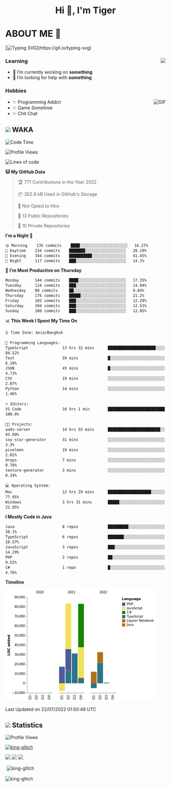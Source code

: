 <h1 align="center">Hi 👋, I'm Tiger</h1>




# ABOUT ME 💬

[![Typing SVG](https://readme-typing-svg.herokuapp.com?color=22F771&vCenter=true&lines=A+perssionate+developer+from+nowhere.)](https://git.io/typing-svg)

<div>
 <img align="right" src="https://spotify-github-profile.vercel.app/api/view?uid=12129734423&cover_image=false&theme=default&bar_color=22d016&bar_color_cover=true" />
 <h3>Learning</h3>
 
 <ul>
  <li>🔭 I’m currently working on <b>something</b></li>
  <li>🤝 I’m looking for help with <b>something</b></li>
 </ul>
 
</div>
<div>
 <h3>Hobbies</h3>
 <img align="right" height="475px"  alt="GIF" src="https://i.pinimg.com/originals/1f/b7/db/1fb7dbee557e5ed509f7517da8a84d58.gif" />
 <ul>
  <li>✨ Programming Addict</li>
  <li>✨ Game Sometime</li>
  <li>✨ Chit Chat</li>
 </ul>
 
</div>



## <img height="40" src="https://raw.githubusercontent.com/innng/innng/master/assets/kyubey.gif"/> WAKA

<!--START_SECTION:waka-->
![Code Time](http://img.shields.io/badge/Code%20Time-0%20secs-blue)

![Profile Views](http://img.shields.io/badge/Profile%20Views-0-blue)

![Lines of code](https://img.shields.io/badge/From%20Hello%20World%20I%27ve%20Written-247%20Thousand%20lines%20of%20code-blue)

**🐱 My GitHub Data** 

> 🏆 771 Contributions in the Year 2022
 > 
> 📦 352.9 kB Used in GitHub's Storage 
 > 
> 🚫 Not Opted to Hire
 > 
> 📜 13 Public Repositories 
 > 
> 🔑 10 Private Repositories  
 > 
**I'm a Night 🦉** 

```text
🌞 Morning    135 commits    ████░░░░░░░░░░░░░░░░░░░░░   16.27% 
🌆 Daytime    234 commits    ███████░░░░░░░░░░░░░░░░░░   28.19% 
🌃 Evening    344 commits    ██████████░░░░░░░░░░░░░░░   41.45% 
🌙 Night      117 commits    ███░░░░░░░░░░░░░░░░░░░░░░   14.1%

```
📅 **I'm Most Productive on Thursday** 

```text
Monday       144 commits    ████░░░░░░░░░░░░░░░░░░░░░   17.35% 
Tuesday      124 commits    ███░░░░░░░░░░░░░░░░░░░░░░   14.94% 
Wednesday    80 commits     ██░░░░░░░░░░░░░░░░░░░░░░░   9.64% 
Thursday     176 commits    █████░░░░░░░░░░░░░░░░░░░░   21.2% 
Friday       102 commits    ███░░░░░░░░░░░░░░░░░░░░░░   12.29% 
Saturday     104 commits    ███░░░░░░░░░░░░░░░░░░░░░░   12.53% 
Sunday       100 commits    ███░░░░░░░░░░░░░░░░░░░░░░   12.05%

```


📊 **This Week I Spent My Time On** 

```text
⌚︎ Time Zone: Asia/Bangkok

💬 Programming Languages: 
TypeScript               13 hrs 32 mins      █████████████████████░░░░   84.52% 
Text                     59 mins             █░░░░░░░░░░░░░░░░░░░░░░░░   6.18% 
JSON                     45 mins             █░░░░░░░░░░░░░░░░░░░░░░░░   4.73% 
CSV                      19 mins             ░░░░░░░░░░░░░░░░░░░░░░░░░   2.07% 
Python                   14 mins             ░░░░░░░░░░░░░░░░░░░░░░░░░   1.46%

🔥 Editors: 
VS Code                  16 hrs 1 min        █████████████████████████   100.0%

🐱‍💻 Projects: 
aads-server              14 hrs 55 mins      ███████████████████████░░   93.09% 
soy-star-generator       31 mins             ░░░░░░░░░░░░░░░░░░░░░░░░░   3.3% 
pixelmon                 19 mins             ░░░░░░░░░░░░░░░░░░░░░░░░░   2.02% 
drops                    7 mins              ░░░░░░░░░░░░░░░░░░░░░░░░░   0.78% 
texture-generator        3 mins              ░░░░░░░░░░░░░░░░░░░░░░░░░   0.34%

💻 Operating System: 
Mac                      12 hrs 29 mins      ███████████████████░░░░░░   77.95% 
Windows                  3 hrs 31 mins       █████░░░░░░░░░░░░░░░░░░░░   22.05%

```

**I Mostly Code in Java** 

```text
Java                     8 repos             █████████░░░░░░░░░░░░░░░░   38.1% 
TypeScript               6 repos             ███████░░░░░░░░░░░░░░░░░░   28.57% 
JavaScript               3 repos             ███░░░░░░░░░░░░░░░░░░░░░░   14.29% 
PHP                      2 repos             ██░░░░░░░░░░░░░░░░░░░░░░░   9.52% 
C#                       1 repo              █░░░░░░░░░░░░░░░░░░░░░░░░   4.76%

```


**Timeline**

![Chart not found](https://raw.githubusercontent.com/king-glitch/king-glitch/main/charts/bar_graph.png) 


 Last Updated on 22/07/2022 01:50:49 UTC
<!--END_SECTION:waka-->
## <img height="40" src="https://raw.githubusercontent.com/innng/innng/master/assets/kyubey.gif"/> Statistics
![Profile Views](https://komarev.com/ghpvc/?username=king-glitch)  

<p align="left"> 
 <a href="https://github.com/ryo-ma/github-profile-trophy">
  <img src="https://github-profile-trophy.vercel.app/?username=king-glitch&theme=dracula" alt="king-glitch" />
 </a> </p>

![](https://github-profile-summary-cards.vercel.app/api/cards/profile-details?username=king-glitch&theme=dracula)
![](https://github-profile-summary-cards.vercel.app/api/cards/stats?username=king-glitch&theme=dracula) 
![](https://github-profile-summary-cards.vercel.app/api/cards/productive-time?username=king-glitch&theme=dracula)


<p>&nbsp;<img align="center" src="https://github-readme-stats.vercel.app/api?username=king-glitch&theme=dracula" alt="king-glitch" /></p>

<p><img align="center" src="https://github-readme-streak-stats.herokuapp.com/?user=king-glitch&theme=dracula" alt="king-glitch" /></p>
